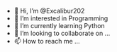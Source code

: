 - 👋 Hi, I’m @Excalibur202
- 👀 I’m interested in Programming
- 🌱 I’m currently learning Python
- 💞️ I’m looking to collaborate on ...
- 📫 How to reach me ...

<!---
Excalibur202/Excalibur202 is a ✨ special ✨ repository because its `README.md` (this file) appears on your GitHub profile.
You can click the Preview link to take a look at your changes.
--->
